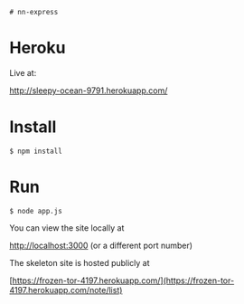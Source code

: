     # nn-express

# Heroku
Live at:

http://sleepy-ocean-9791.herokuapp.com/


# Install

	$ npm install

# Run

	$ node app.js
	
You can view the site locally at

[http://localhost:3000](http://localhost:3000) (or a different port number)

The skeleton site is hosted publicly at 

[https://frozen-tor-4197.herokuapp.com/](https://frozen-tor-4197.herokuapp.com/note/list)


